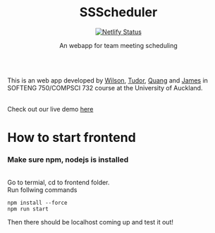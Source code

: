 <div align="center">
    <h1>SSScheduler</h1>
</div>
<div align="center">

[![Netlify Status][netlify-badge]][netlify-url]

An webapp for team meeting scheduling

</div>


[netlify-url]: https://ssscheduler.netlify.app/
[netlify-badge]: https://img.shields.io/netlify/009e237a-515a-48bb-92a8-ff80506a7100?style=for-the-badge
[comment]: <> ([netlify-badge]: https://api.netlify.com/api/v1/badges/93001eba-3346-4c09-92cd-6ac7e8b579a4/deploy-status)


<br><br>


This is an web app developed by [Wilson](https://github.com/WilsonBaker), [Tudor](https://github.com/PisuCat), [Quang](https://github.com/femmon) and [James](https://github.com/jameszu) in SOFTENG 750/COMPSCI 732 course at the University of Auckland. <br><br>

Check out our live demo [here](https://ssscheduler.netlify.app/)<br>


# How to start frontend

### Make sure npm, nodejs is installed

<br>
Go to termial, cd to frontend folder. <br>
Run follwing commands <br>

```
npm install --force
npm run start
```

Then there should be localhost coming up and test it out!

